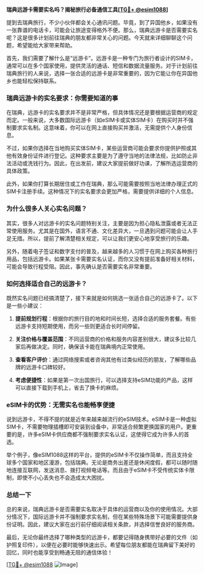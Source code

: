 **瑞典远游卡需要实名吗？揭秘旅行必备通信工具[[TG💪+ @esim1088](https://t.me/s/esim1088)]**

提到去瑞典旅行，不少小伙伴都会关心通讯问题。毕竟，到了异国他乡，如果没有一张靠谱的电话卡，可能会让旅途变得格外不便。那么，瑞典远游卡是否需要实名呢？这是很多计划前往瑞典的朋友都非常关心的问题。今天就来详细聊聊这个问题，希望能给大家带来帮助。

首先，我们需要了解什么是“远游卡”。远游卡是一种专门为旅行者设计的SIM卡，通常可以在多个国家使用，提供灵活的通话、短信和数据流量服务。对于计划前往瑞典旅行的人来说，选择一张合适的远游卡是非常重要的，因为它能让你在异国他乡也能轻松保持联系。

### **瑞典远游卡的实名要求：你需要知道的事**

在瑞典，远游卡的实名要求并不是非常严格，但具体情况还是要根据运营商的规定而定。一般来说，大多数国际远游卡（如eSIM卡或实体SIM卡）在购买时并不强制要求实名制。这意味着，你可以在网上直接购买并激活，无需提供个人身份信息。

不过，如果你选择在当地购买实体SIM卡，某些运营商可能会要求你提供护照或其他有效身份证件进行登记。这种要求主要是为了遵守当地的法律法规，比如防止非法活动或洗钱行为。因此，在出发前，建议大家提前做好功课，了解所选运营商的具体政策。

此外，如果你打算长期居住或工作在瑞典，那么可能需要按照当地法律办理正式的SIM卡注册手续。这种情况下的实名要求会更加严格，需要提供详细的个人信息。

### **为什么很多人关心实名问题？**

其实，很多人对远游卡的实名问题特别关注，主要是因为担心隐私泄露或者无法正常使用服务。尤其是在国外，语言不通、文化差异大，一旦遇到问题可能会让人手足无措。所以，提前了解清楚相关规定，可以让我们更安心地享受旅行的乐趣。

另外，随着电子签证和数字支付的普及，越来越多的人习惯于在网上购买各种旅行用品，包括远游卡。如果某张卡需要实名认证，而你又没有提前准备好相关材料，可能会导致行程受阻。因此，事先确认是否需要实名非常重要。

### **如何选择适合自己的远游卡？**

既然实名问题已经搞清楚了，接下来就是如何挑选一张适合自己的远游卡了。以下是一些小建议：

1. **提前规划行程**：根据你的旅行目的地和时间长短，选择合适的服务套餐。有些远游卡支持短期使用，而另一些则更适合长时间停留。
   
2. **关注价格与覆盖范围**：不同运营商的价格和服务内容差别很大，建议多比较几家后再做决定。同时，确保该卡能在瑞典境内正常使用。

3. **查看客户评价**：通过网络搜索或者咨询其他有过类似经历的朋友，了解哪些品牌的远游卡口碑较好。

4. **考虑便捷性**：如果是第一次出国旅行，可以选择支持eSIM功能的产品，这样可以直接下载到手机上，省去了换卡的麻烦。

### **eSIM卡的优势：无需实名也能畅享便捷**

说到远游卡，不得不提的就是近年来越来越流行的eSIM技术。eSIM卡是一种虚拟SIM卡，不需要物理插槽即可安装到设备中，非常适合频繁更换国家的用户。更重要的是，许多eSIM卡供应商都不强制要求实名认证，这使得它成为许多人的首选。

举个例子，像eSIM1088这样的平台，提供的eSIM卡不仅操作简单，而且支持全球多个国家和地区漫游，包括瑞典。无论是商务出差还是休闲度假，都可以随时随地连接互联网，发送消息、拨打视频电话等。而且由于eSIM卡不受传统实体卡限制，即使不小心丢失也不会造成太大困扰。

### **总结一下**

总的来说，瑞典远游卡是否需要实名取决于具体的运营商以及你的使用情况。大部分情况下，国际远游卡并不强制要求实名制，但在某些特殊场景下可能需要提供身份证明。因此，建议大家在出行前仔细阅读相关条款，并选择信誉良好的服务商。

最后，无论你最终选择了哪种类型的远游卡，都要记得随身携带好必要的文件（如护照复印件），以便在必要时能够快速出示。希望每位朋友都能在瑞典留下美好的回忆，同时也能享受到畅通无阻的通信体验！

[[TG💪+ @esim1088](https://t.me/s/esim1088) ![Image](https://i.postimg.cc/4NQfJmqS/Snipaste-2025-05-13-00-14-12.png)]